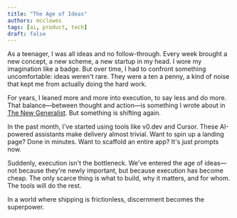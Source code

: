 ```yaml
---
title: "The Age of Ideas"
authors: mcclowes
tags: [ai, product, tech]
draft: false
---
```


As a teenager, I was all ideas and no follow-through. Every week brought a new concept, a new scheme, a new startup in my head. I wore my imagination like a badge. But over time, I had to confront something uncomfortable: ideas weren't rare. They were a ten a penny, a kind of noise that kept me from actually doing the hard work.

<!--truncate-->

For years, I leaned more and more into execution, to say less and do more. That balance—between thought and action—is something I wrote about in [The New Generalist](https://mcclowes.com/blog/2024/01/25/the-new-generalist). But something is shifting again.

In the past month, I've started using tools like v0.dev and Cursor. These AI-powered assistants make delivery almost trivial. Want to spin up a landing page? Done in minutes. Want to scaffold an entire app? It's just prompts now.

Suddenly, execution isn't the bottleneck. We've entered the age of ideas—not because they're newly important, but because execution has become cheap. The only scarce thing is what to build, why it matters, and for whom. The tools will do the rest.

In a world where shipping is frictionless, discernment becomes the superpower. 